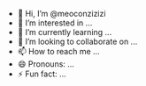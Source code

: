 - 👋 Hi, I’m @meoconzizizi
- 👀 I’m interested in ...
- 🌱 I’m currently learning ...
- 💞️ I’m looking to collaborate on ...
- 📫 How to reach me ...
- 😄 Pronouns: ...
- ⚡ Fun fact: ...

<!---
meoconzizizi/meoconzizizi is a ✨ special ✨ repository because its `README.md` (this file) appears on your GitHub profile.
You can click the Preview link to take a look at your changes.
--->
